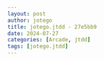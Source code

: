 ```yaml
---
layout: post
author: jotego
title: jotego.jtdd - 27e5bb9
date: 2024-07-27
categories: [Arcade, jtdd]
tags: [jotego.jtdd]
---
```


